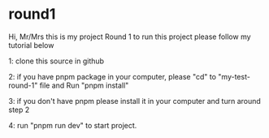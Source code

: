 # round1
Hi, Mr/Mrs this is my project Round 1 to run this project please follow my tutorial below

1: clone this source in github

2: if you have pnpm package in your computer, please "cd" to "my-test-round-1" file  and Run "pnpm install" 

3: if you don't have pnpm please install it in your computer and turn around step 2

4: run "pnpm run dev" to start project.
